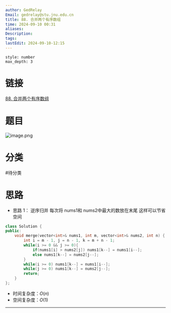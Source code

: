 ```yaml
---
author: GedRelay
Email: gedrelay@stu.jnu.edu.cn
title: 88. 合并两个有序数组
time: 2024-09-10 00:31
aliases: 
Description: 
tags: 
lastEdit: 2024-09-10-12:15
---
```


```toc
style: number
max_depth: 3
```

# 链接
[88. 合并两个有序数组](https://leetcode.cn/problems/merge-sorted-array/) 

# 题目
![image.png](https://ged-pic-bed.oss-cn-guangzhou.aliyuncs.com/img/202409100032100.png)


# 分类
#待分类

# 思路
- 思路 1：
逆序归并
每次将 nums1和 nums2中最大的数放在末尾
这样可以节省空间


```cpp
class Solution {
public:
    void merge(vector<int>& nums1, int m, vector<int>& nums2, int n) {
        int i = m - 1, j = n - 1, k = m + n - 1;
        while(i >= 0 && j >= 0){
            if(nums1[i] > nums2[j]) nums1[k--] = nums1[i--];
            else nums1[k--] = nums2[j--];
        }
        while(i >= 0) nums1[k--] = nums1[i--];
        while(j >= 0) nums1[k--] = nums2[j--];
        return;
    }
};
```


- 时间复杂度：${O\left( n \right)  }$ 
- 空间复杂度：${O\left( 1 \right)  }$ 


---

